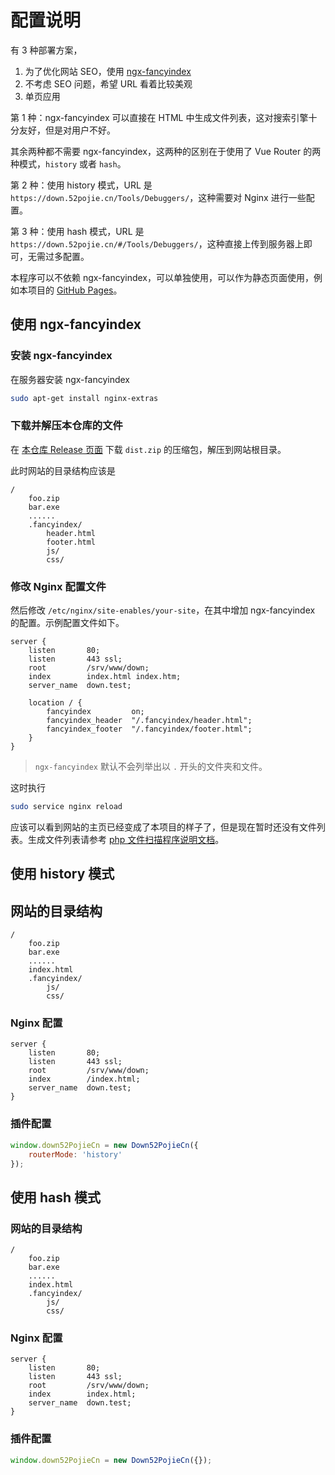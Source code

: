 # 配置说明

有 3 种部署方案，

1. 为了优化网站 SEO，使用 [ngx-fancyindex](https://github.com/aperezdc/ngx-fancyindex)
2. 不考虑 SEO 问题，希望 URL 看着比较美观
3. 单页应用

第 1 种：ngx-fancyindex 可以直接在 HTML 中生成文件列表，这对搜索引擎十分友好，但是对用户不好。

其余两种都不需要 ngx-fancyindex，这两种的区别在于使用了 Vue Router 的两种模式，`history` 或者 `hash`。

第 2 种：使用 history 模式，URL 是 `https://down.52pojie.cn/Tools/Debuggers/`，这种需要对 Nginx 进行一些配置。

第 3 种：使用 hash 模式，URL 是 `https://down.52pojie.cn/#/Tools/Debuggers/`，这种直接上传到服务器上即可，无需过多配置。

本程序可以不依赖 ngx-fancyindex，可以单独使用，可以作为静态页面使用，例如本项目的 [GitHub Pages](https://ganlvtech.github.io/down_52pojie_cn/)。

## 使用 ngx-fancyindex

### 安装 ngx-fancyindex

在服务器安装 ngx-fancyindex

```bash
sudo apt-get install nginx-extras
```

### 下载并解压本仓库的文件

在 [本仓库 Release 页面](https://github.com/ganlvtech/down_52pojie_cn/releases) 下载 `dist.zip` 的压缩包，解压到网站根目录。

此时网站的目录结构应该是

```plain
/
    foo.zip
    bar.exe
    ......
    .fancyindex/
        header.html
        footer.html
        js/
        css/
```

### 修改 Nginx 配置文件

然后修改 `/etc/nginx/site-enables/your-site`，在其中增加 ngx-fancyindex 的配置。示例配置文件如下。

```nginx
server {
    listen       80;
    listen       443 ssl;
    root         /srv/www/down;
    index        index.html index.htm;
    server_name  down.test;

    location / {
        fancyindex         on;
        fancyindex_header  "/.fancyindex/header.html";
        fancyindex_footer  "/.fancyindex/footer.html";
    }
}
```

> `ngx-fancyindex` 默认不会列举出以 `.` 开头的文件夹和文件。

这时执行

```bash
sudo service nginx reload
```

应该可以看到网站的主页已经变成了本项目的样子了，但是现在暂时还没有文件列表。生成文件列表请参考 [php 文件扫描程序说明文档](php/README.md)。

## 使用 history 模式

## 网站的目录结构

```plain
/
    foo.zip
    bar.exe
    ......
    index.html
    .fancyindex/
        js/
        css/
```

### Nginx 配置

```nginx
server {
    listen       80;
    listen       443 ssl;
    root         /srv/www/down;
    index        /index.html;
    server_name  down.test;
}
```

### 插件配置

```javascript
window.down52PojieCn = new Down52PojieCn({
    routerMode: 'history'
});
```

## 使用 hash 模式

### 网站的目录结构

```plain
/
    foo.zip
    bar.exe
    ......
    index.html
    .fancyindex/
        js/
        css/
```

### Nginx 配置

```nginx
server {
    listen       80;
    listen       443 ssl;
    root         /srv/www/down;
    index        index.html;
    server_name  down.test;
}
```

### 插件配置

```javascript
window.down52PojieCn = new Down52PojieCn({});
```
